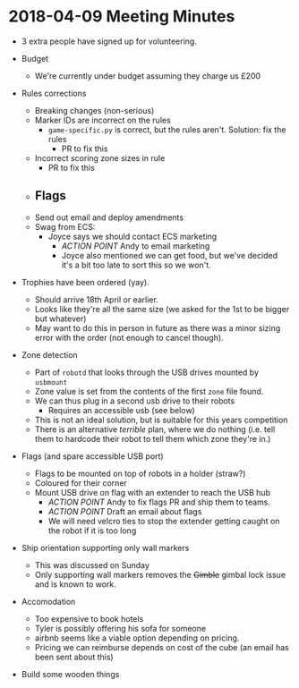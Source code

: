 # 2018-04-09 Meeting Minutes

- 3 extra people have signed up for volunteering.
- Budget
    - We're currently under budget assuming they charge us £200
- Rules corrections
    - Breaking changes (non-serious)
    - Marker IDs are incorrect on the rules
        - `game-specific.py` is correct, but the rules aren't. Solution: fix the rules
            - PR to fix this
    - Incorrect scoring zone sizes in rule
        - PR to fix this
    - Flags
        -
    - Send out email and deploy amendments
    - Swag from ECS:
        - Joyce says we should contact ECS marketing
            - *ACTION POINT* Andy to email marketing
            - Joyce also mentioned we can get food, but we've decided it's a bit too late to sort this so we won't.
- Trophies have been ordered (yay).
    - Should arrive 18th April or earlier.
    - Looks like they're all the same size (we asked for the 1st to be bigger but whatever)
    - May want to do this in person in future as there was a minor sizing error with the order (not enough to cancel though).

- Zone detection
    - Part of `robotd` that looks through the USB drives mounted by `usbmount`
    - Zone value is set from the contents of the first `zone` file found.
    - We can thus plug in a second usb drive to their robots
        - Requires an accessible usb (see below)
    - This is not an ideal solution, but is suitable for this years competition
    - There is an alternative _terrible_ plan, where we do nothing (i.e. tell them to hardcode their robot to tell them which zone they're in.)
- Flags (and spare accessible USB port)
    - Flags to be mounted on top of robots in a holder (straw?)
    - Coloured for their corner
    - Mount USB drive on flag with an extender to reach the USB hub
        - *ACTION POINT* Andy to fix flags PR and ship them to teams.
        - *ACTION POINT* Draft an email about flags
        - We will need velcro ties to stop the extender getting caught on the robot if it is too long
- Ship orientation supporting only wall markers
    - This was discussed on Sunday
    - Only supporting wall markers removes the ~~Gimble~~ gimbal lock issue and is known to work.
- Accomodation
    - Too expensive to book hotels
    - Tyler is possibly offering his sofa for someone
    - airbnb seems like a viable option depending on pricing.
    - Pricing we can reimburse depends on cost of the cube (an email has been sent about this)
- Build some wooden things
